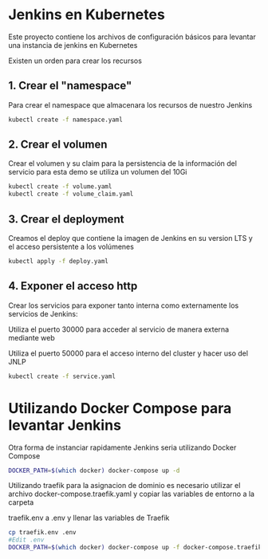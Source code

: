 # Jenkins en Kubernetes

Este proyecto contiene los archivos de configuración básicos para levantar una instancia de jenkins en Kubernetes

Existen un  orden para crear los recursos

## 1. Crear el "namespace"

Para crear el namespace que almacenara los recursos de nuestro Jenkins

```bash
kubectl create -f namespace.yaml
```

## 2. Crear el volumen

Crear el volumen y su claim para la persistencia de la información del servicio para esta demo se utiliza un volumen del 10Gi

```bash
kubectl create -f volume.yaml
kubectl create -f volume_claim.yaml
```

## 3. Crear el deployment

Creamos el deploy que contiene la imagen de Jenkins en  su version LTS y el acceso persistente a los volúmenes

```bash
kubectl apply -f deploy.yaml
```

## 4. 	Exponer el acceso http

Crear los servicios para exponer tanto interna como externamente los servicios de Jenkins:

Utiliza el puerto 30000 para acceder al servicio de manera externa mediante web

Utiliza el puerto 50000 para el acceso interno del cluster y hacer uso del JNLP

```bash
kubectl create -f service.yaml
```

# Utilizando Docker Compose para levantar Jenkins

Otra forma de instanciar rapidamente Jenkins seria utilizando Docker Compose

```bash
DOCKER_PATH=$(which docker) docker-compose up -d
```

Utilizando traefik para la asignacion de dominio es necesario utilizar el archivo docker-compose.traefik.yaml y copiar las variables de entorno a la carpeta

traefik.env a .env y llenar las variables de Traefik

```bash
cp traefik.env .env
#Edit .env
DOCKER_PATH=$(which docker) docker-compose up -f docker-compose.traefik.yaml -d 
```

